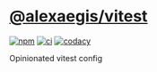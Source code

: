 # [@alexaegis/vitest](https://github.com/AlexAegis/js-tooling/tree/master/packages/vitest)

[![npm](https://img.shields.io/npm/v/@alexaegis/vitest/latest)](https://www.npmjs.com/package/@alexaegis/vitest)
[![ci](https://github.com/AlexAegis/js-tooling/actions/workflows/cicd.yml/badge.svg)](https://github.com/AlexAegis/js-tooling/actions/workflows/cicd.yml)
[![codacy](https://app.codacy.com/project/badge/Grade/7939332dc9454dc1b0529e720ff902e6)](https://www.codacy.com/gh/AlexAegis/js-tooling/dashboard?utm_source=github.com&utm_medium=referral&utm_content=AlexAegis/js-tooling&utm_campaign=Badge_Grade)

Opinionated vitest config

